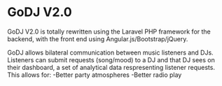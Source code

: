 GoDJ V2.0
=======

GoDJ V2.0 is totally rewritten using the Laravel PHP framework for the backend, with the front end using Angular.js/Bootstrap/jQuery.

GoDJ allows bilateral communication between music listeners and DJs. Listeners can submit requests (song/mood) to a DJ and that DJ sees on their dashboard, a set of analytical data respresenting listener requests. This allows for:
-Better party atmospheres
-Better radio play
